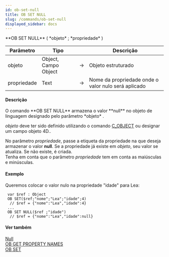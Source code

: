 ```yaml
---
id: ob-set-null
title: OB SET NULL
slug: /commands/ob-set-null
displayed_sidebar: docs
---
```


<!--REF #_command_.OB SET NULL.Syntax-->**OB SET NULL** ( *objeto* ; *propriedade* )<!-- END REF-->
<!--REF #_command_.OB SET NULL.Params-->
| Parâmetro | Tipo |  | Descrição |
| --- | --- | --- | --- |
| objeto | Object, Campo Object | &#8594;  | Objeto estruturado |
| propriedade | Text | &#8594;  | Nome da propriedade onde o valor nulo será aplicado |

<!-- END REF-->

#### Descrição 

<!--REF #_command_.OB SET NULL.Summary-->O comando **OB SET NULL** armazena o valor **null** no objeto de linguagem designado pelo parâmetro *objeto* .<!-- END REF-->  
  
*objeto* deve ter sido definido utilizando o comando [C\_OBJECT](c-object.md) ou designar um campo objeto 4D..  
  
No parâmetro *propriedade*, passe a etiqueta da propriedade na que deseja armazenar o valor **null**. Se a propriedade já existe em *objeto*, seu valor se atualiza. Se não existe, é criada.  
Tenha em conta que o parâmetro *propriedade* tem em conta as maiúsculas e minúsculas.

#### Exemplo 

Queremos colocar o valor nulo na propriedade "idade" para Lea:

```4d
 var $ref : Object
 OB SET($ref;"nome";"Lea";"idade";4)
  // $ref = {"nome":"Lea","idade":4}
 ...
 OB SET NULL($ref ;"idade")
  // $ref = {"nome":"Lea","idade":null}
```

#### Ver também 

[Null](null.md)  
[OB GET PROPERTY NAMES](ob-get-property-names.md)  
[OB SET](ob-set.md)  